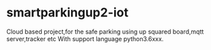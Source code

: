 # smartparkingup2-iot
Cloud based project,for the safe parking using up squared board,mqtt server,tracker etc
With support language python3.6xxx.
